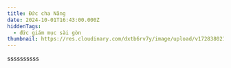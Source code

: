 ```yaml
---
title: Đức cha Năng
date: 2024-10-01T16:43:00.000Z
hiddenTags:
  - đức giám mục sài gòn
thumbnail: https://res.cloudinary.com/dxtb6rv7y/image/upload/v1728380211/12_figrwq.png
---
```

ssssssssss
